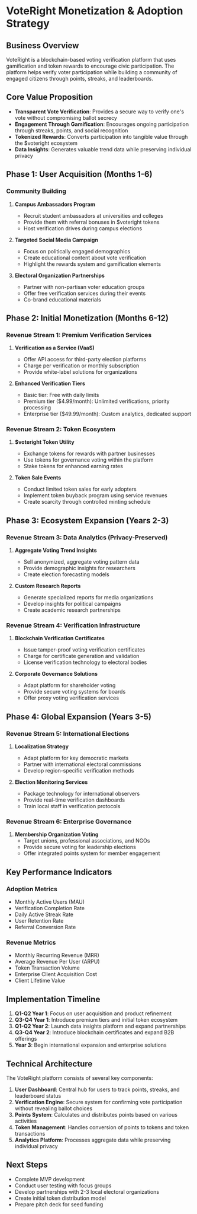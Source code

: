 
# VoteRight Monetization & Adoption Strategy

## Business Overview

VoteRight is a blockchain-based voting verification platform that uses gamification and token rewards to encourage civic participation. The platform helps verify voter participation while building a community of engaged citizens through points, streaks, and leaderboards.

## Core Value Proposition

- **Transparent Vote Verification**: Provides a secure way to verify one's vote without compromising ballot secrecy
- **Engagement Through Gamification**: Encourages ongoing participation through streaks, points, and social recognition
- **Tokenized Rewards**: Converts participation into tangible value through the $voteright ecosystem
- **Data Insights**: Generates valuable trend data while preserving individual privacy

## Phase 1: User Acquisition (Months 1-6)

### Community Building
1. **Campus Ambassadors Program**
   - Recruit student ambassadors at universities and colleges
   - Provide them with referral bonuses in $voteright tokens
   - Host verification drives during campus elections

2. **Targeted Social Media Campaign**
   - Focus on politically engaged demographics
   - Create educational content about vote verification
   - Highlight the rewards system and gamification elements

3. **Electoral Organization Partnerships**
   - Partner with non-partisan voter education groups
   - Offer free verification services during their events
   - Co-brand educational materials

## Phase 2: Initial Monetization (Months 6-12)

### Revenue Stream 1: Premium Verification Services
1. **Verification as a Service (VaaS)**
   - Offer API access for third-party election platforms
   - Charge per verification or monthly subscription
   - Provide white-label solutions for organizations

2. **Enhanced Verification Tiers**
   - Basic tier: Free with daily limits
   - Premium tier ($4.99/month): Unlimited verifications, priority processing
   - Enterprise tier ($49.99/month): Custom analytics, dedicated support

### Revenue Stream 2: Token Ecosystem
1. **$voteright Token Utility**
   - Exchange tokens for rewards with partner businesses
   - Use tokens for governance voting within the platform
   - Stake tokens for enhanced earning rates

2. **Token Sale Events**
   - Conduct limited token sales for early adopters
   - Implement token buyback program using service revenues
   - Create scarcity through controlled minting schedule

## Phase 3: Ecosystem Expansion (Years 2-3)

### Revenue Stream 3: Data Analytics (Privacy-Preserved)
1. **Aggregate Voting Trend Insights**
   - Sell anonymized, aggregate voting pattern data
   - Provide demographic insights for researchers
   - Create election forecasting models

2. **Custom Research Reports**
   - Generate specialized reports for media organizations
   - Develop insights for political campaigns
   - Create academic research partnerships

### Revenue Stream 4: Verification Infrastructure
1. **Blockchain Verification Certificates**
   - Issue tamper-proof voting verification certificates
   - Charge for certificate generation and validation
   - License verification technology to electoral bodies

2. **Corporate Governance Solutions**
   - Adapt platform for shareholder voting
   - Provide secure voting systems for boards
   - Offer proxy voting verification services

## Phase 4: Global Expansion (Years 3-5)

### Revenue Stream 5: International Elections
1. **Localization Strategy**
   - Adapt platform for key democratic markets
   - Partner with international electoral commissions
   - Develop region-specific verification methods

2. **Election Monitoring Services**
   - Package technology for international observers
   - Provide real-time verification dashboards
   - Train local staff in verification protocols

### Revenue Stream 6: Enterprise Governance
1. **Membership Organization Voting**
   - Target unions, professional associations, and NGOs
   - Provide secure voting for leadership elections
   - Offer integrated points system for member engagement

## Key Performance Indicators

### Adoption Metrics
- Monthly Active Users (MAU)
- Verification Completion Rate
- Daily Active Streak Rate
- User Retention Rate
- Referral Conversion Rate

### Revenue Metrics
- Monthly Recurring Revenue (MRR)
- Average Revenue Per User (ARPU)
- Token Transaction Volume
- Enterprise Client Acquisition Cost
- Client Lifetime Value

## Implementation Timeline

1. **Q1-Q2 Year 1**: Focus on user acquisition and product refinement
2. **Q3-Q4 Year 1**: Introduce premium tiers and initial token ecosystem
3. **Q1-Q2 Year 2**: Launch data insights platform and expand partnerships
4. **Q3-Q4 Year 2**: Introduce blockchain certificates and expand B2B offerings
5. **Year 3**: Begin international expansion and enterprise solutions

## Technical Architecture

The VoteRight platform consists of several key components:

1. **User Dashboard**: Central hub for users to track points, streaks, and leaderboard status
2. **Verification Engine**: Secure system for confirming vote participation without revealing ballot choices
3. **Points System**: Calculates and distributes points based on various activities
4. **Token Management**: Handles conversion of points to tokens and token transactions
5. **Analytics Platform**: Processes aggregate data while preserving individual privacy

## Next Steps

- Complete MVP development
- Conduct user testing with focus groups
- Develop partnerships with 2-3 local electoral organizations
- Create initial token distribution model
- Prepare pitch deck for seed funding
